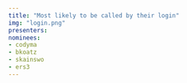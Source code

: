 ```yaml
---
title: "Most likely to be called by their login"
img: "login.png"
presenters:
nominees:
- codyma
- bkoatz
- skainswo
- ers3
---
```


